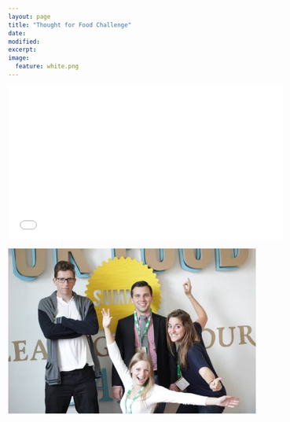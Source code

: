 ```yaml
---
layout: page
title: "Thought for Food Challenge"
date: 
modified:
excerpt:
image:
  feature: white.png
---
```


<iframe width="560" height="315" src="//www.youtube.com/embed/MtWa9sBSmXY" frameborder="0" allowfullscreen></iframe>

![TFF team](images/tff-team.jpg)
